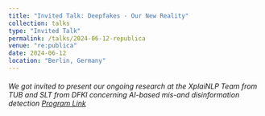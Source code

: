 ```yaml
---
title: "Invited Talk: Deepfakes - Our New Reality"
collection: talks
type: "Invited Talk"
permalink: /talks/2024-06-12-republica
venue: "re:publica"
date: 2024-06-12
location: "Berlin, Germany"
---
```


###### We got invited to present our ongoing research at the XplaiNLP Team from TUB and SLT from DFKI concerning AI-based mis-and disinformation detection [Program Link](https://re-publica.com/de/session/deepfakes-our-new-reality) 
